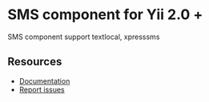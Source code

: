 SMS component for Yii 2.0 +
=========================
SMS component support textlocal, xpresssms

Resources
---------

  * [Documentation](https://github.com/codexten/docs/tree/master/yii-sms)
  * [Report issues](https://github.com/codexten/yii-sms/issues)
